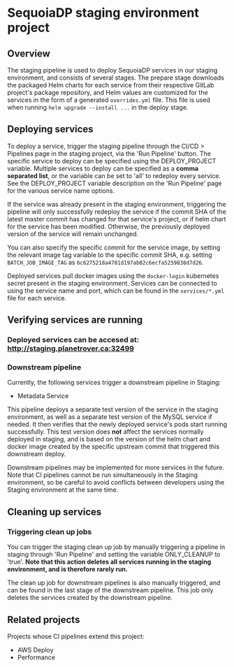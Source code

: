 # SequoiaDP staging environment project

## Overview

The staging pipeline is used to deploy SequoiaDP services in our staging environment, and consists of several stages. The prepare stage downloads the packaged Helm charts for each service from their respective GitLab project's package repository, and Helm values are customized for the services in the form of a generated `overrides.yml` file. This file is used when running `helm upgrade --install ...` in the deploy stage.

## Deploying services

To deploy a service, trigger the staging pipeline through the CI/CD > Pipelines page in the staging project, via the 'Run Pipeline' button. The specific service to deploy can be specified using the DEPLOY_PROJECT variable. Multiple services to deploy can be specified as a **comma separated list**, or the variable can be set to 'all' to redeploy every service. See the DEPLOY_PROJECT variable description on the 'Run Pipeline' page for the various service name options.

If the service was already present in the staging environment, triggering the pipeline will only successfully redeploy the service if the commit SHA of the latest master commit has changed for that service's project, or if helm chart for the service has been modified. Otherwise, the previously deployed version of the service will remain unchanged.

You can also specify the specific commit for the service image, by setting the relevant image tag variable to the specific commit SHA, e.g. setting `BATCH_JOB_IMAGE_TAG` as `6c6275218a4781d197ab02c6ecfa5259838d7d26`.

Deployed services pull docker images using the `docker-login` kubernetes secret present in the staging environment. Services can be connected to using the service name and port, which can be found in the `services/*.yml` file for each service.


## Verifying services are running

### Deployed services can be accesed at:  http://staging.planetrover.ca:32499


### Downstream pipeline

Currently, the following services trigger a downstream pipeline in Staging:

- Metadata Service

This pipeline deploys a separate test version of the service in the staging environment, as well as a separate test version of the MySQL service if needed. It then verifies that the newly deployed service's pods start running successfully. This test version does **not** affect the services normally deployed in staging, and is based on the version of the helm chart and docker image created by the specific upstream commit that triggered this downstream deploy.

Downstream pipelines may be implemented for more services in the future. Note that CI pipelines cannot be run simultaneously in the Staging environment, so be careful to avoid conflicts between developers using the Staging environment at the same time.

## Cleaning up services

### Triggering clean up jobs

You can trigger the staging clean up job by manually triggering a pipeline in staging through 'Run Pipeline' and setting the variable ONLY_CLEANUP to 'true'.  **Note that this action deletes all services running in the staging environment, and is therefore rarely run.**

The clean up job for downstream pipelines is also manually triggered, and can be found in the last stage of the downstream pipeline. This job only deletes the services created by the downstream pipeline.

## Related projects

Projects whose CI pipelines extend this project:

- AWS Deploy
- Performance
